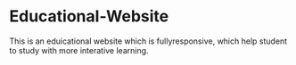 # Educational-Website
This is an eduicational website which is fullyresponsive, which help student to study with more interative learning.
